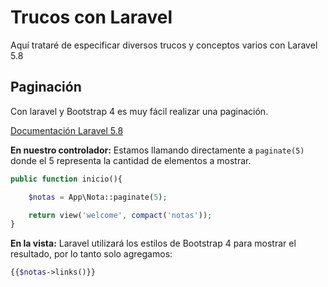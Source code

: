 # Trucos con Laravel
Aquí trataré de especificar diversos trucos y conceptos varios con Laravel 5.8

## Paginación
Con laravel y Bootstrap 4 es muy fácil realizar una paginación.

[Documentación Laravel 5.8](https://laravel.com/docs/5.8/pagination#basic-usage)

**En nuestro controlador:** Estamos llamando directamente a `paginate(5)` donde el 5 representa la cantidad de elementos a mostrar.
```php
public function inicio(){

    $notas = App\Nota::paginate(5);

    return view('welcome', compact('notas'));
}
```

**En la vista:** Laravel utilizará los estilos de Bootstrap 4 para mostrar el resultado, por lo tanto solo agregamos:
```php
{{$notas->links()}}
```